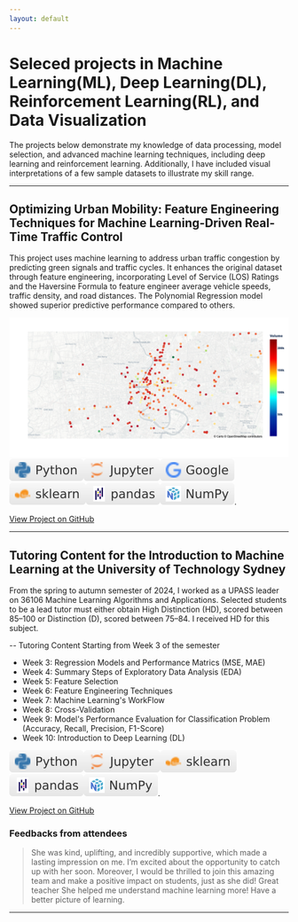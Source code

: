 ```yaml
---
layout: default
---
```

# Seleced projects in Machine Learning(ML), Deep Learning(DL), Reinforcement Learning(RL), and Data Visualization

The projects below demonstrate my knowledge of data processing, model selection, and advanced machine learning techniques, including deep learning and reinforcement learning. Additionally, I have included visual interpretations of a few sample datasets to illustrate my skill range. 

* * *

## Optimizing Urban Mobility: Feature Engineering Techniques for Machine Learning-Driven Real-Time Traffic Control
This project uses machine learning to address urban traffic congestion by predicting green signals and traffic cycles. It enhances the original dataset through feature engineering, incorporating Level of Service (LOS) Ratings and the Haversine Formula to feature engineer average vehicle speeds, traffic density, and road distances. The Polynomial Regression model showed superior predictive performance compared to others. 

![Project 1 Cover Photo](/assets/img/bkktraffic_map.png)
![Python](/assets/img/Python-white.svg)![Jupyter](/assets/img/Jupyter-white.svg)![Google](/assets/img/Google-white.svg)![sklearn](/assets/img/sklearn-white.svg)![Pandas](/assets/img/pandas-white.svg)![Numpy](/assets/img/NumPy-white.svg).

[View Project on GitHub](https://github.com/merrymira/bkktrafficdata)
* * *

## Tutoring Content for the Introduction to Machine Learning at the University of Technology Sydney
From the spring to autumn semester of 2024, I worked as a UPASS leader on 36106 Machine Learning Algorithms and Applications. Selected students to be a lead tutor must either obtain High Distinction (HD), scored between 85–100 or Distinction (D), scored between 75–84. I received HD for this subject. 

-- Tutoring Content Starting from Week 3 of the semester
* Week 3: Regression Models and Performance Matrics (MSE, MAE)
* Week 4: Summary Steps of Exploratory Data Analysis (EDA)
* Week 5: Feature Selection
* Week 6: Feature Engineering Techniques
* Week 7: Machine Learning's WorkFlow
* Week 8: Cross-Validation
* Week 9: Model's Performance Evaluation for Classification Problem (Accuracy, Recall, Precision, F1-Score)
* Week 10: Introduction to Deep Learning (DL) 

![Python](/assets/img/Python-white.svg)![Jupyter](/assets/img/Jupyter-white.svg)![sklearn](/assets/img/sklearn-white.svg)![Pandas](/assets/img/pandas-white.svg)![Numpy](/assets/img/NumPy-white.svg).

[View Project on GitHub](https://github.com/merrymira/ML_Tutoring_Materials)

### Feedbacks from attendees
> She was kind, uplifting, and incredibly supportive, which made a lasting impression on me. I’m excited about the opportunity to catch up with her soon. Moreover, I would be thrilled to join this amazing team and make a positive impact on students, just as she did!
> Great teacher
> She helped me understand machine learning more! Have a better picture of learning.
* * *

